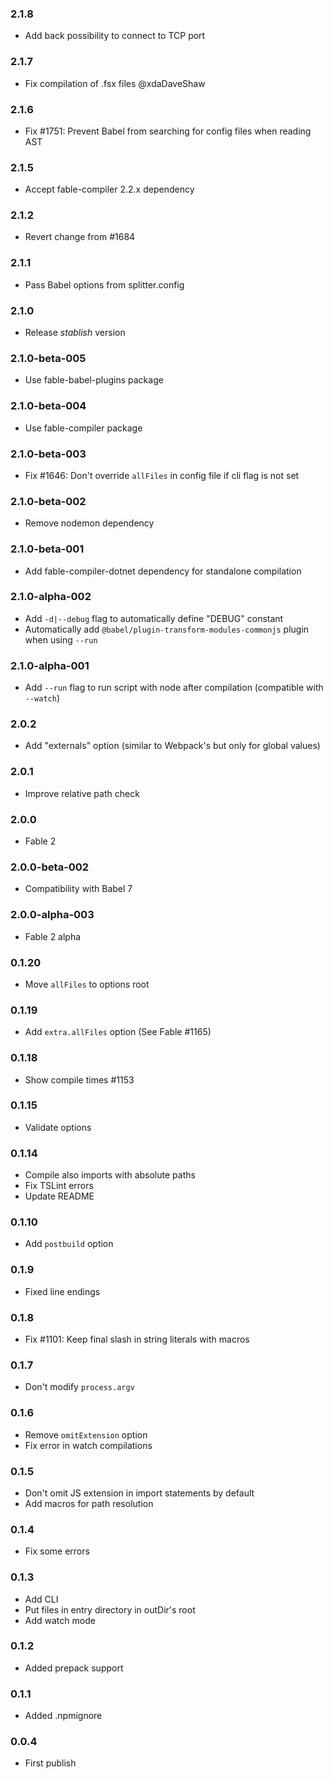 ### 2.1.8

* Add back possibility to connect to TCP port

### 2.1.7

* Fix compilation of .fsx files @xdaDaveShaw

### 2.1.6

* Fix #1751: Prevent Babel from searching for config files when reading AST

### 2.1.5

* Accept fable-compiler 2.2.x dependency

### 2.1.2

* Revert change from #1684

### 2.1.1

* Pass Babel options from splitter.config

### 2.1.0

* Release _stablish_ version

### 2.1.0-beta-005

* Use fable-babel-plugins package

### 2.1.0-beta-004

* Use fable-compiler package

### 2.1.0-beta-003

* Fix #1646: Don't override `allFiles` in config file if cli flag is not set

### 2.1.0-beta-002

* Remove nodemon dependency

### 2.1.0-beta-001

* Add fable-compiler-dotnet dependency for standalone compilation

### 2.1.0-alpha-002

* Add `-d|--debug` flag to automatically define "DEBUG" constant
* Automatically add `@babel/plugin-transform-modules-commonjs` plugin when using `--run`

### 2.1.0-alpha-001

* Add `--run` flag to run script with node after compilation (compatible with `--watch`)

### 2.0.2

* Add "externals" option (similar to Webpack's but only for global values)

### 2.0.1

* Improve relative path check

### 2.0.0

* Fable 2

### 2.0.0-beta-002

* Compatibility with Babel 7

### 2.0.0-alpha-003

* Fable 2 alpha

### 0.1.20

* Move `allFiles` to options root

### 0.1.19

* Add `extra.allFiles` option (See Fable #1165)

### 0.1.18

* Show compile times #1153

### 0.1.15

* Validate options

### 0.1.14

* Compile also imports with absolute paths
* Fix TSLint errors
* Update README

### 0.1.10

* Add `postbuild` option

### 0.1.9

* Fixed line endings

### 0.1.8

* Fix #1101: Keep final slash in string literals with macros

### 0.1.7

* Don't modify `process.argv`

### 0.1.6

* Remove `omitExtension` option
* Fix error in watch compilations

### 0.1.5

* Don't omit JS extension in import statements by default
* Add macros for path resolution

### 0.1.4

* Fix some errors

### 0.1.3

* Add CLI
* Put files in entry directory in outDir's root
* Add watch mode

### 0.1.2

* Added prepack support

### 0.1.1

* Added .npmignore

### 0.0.4

* First publish
